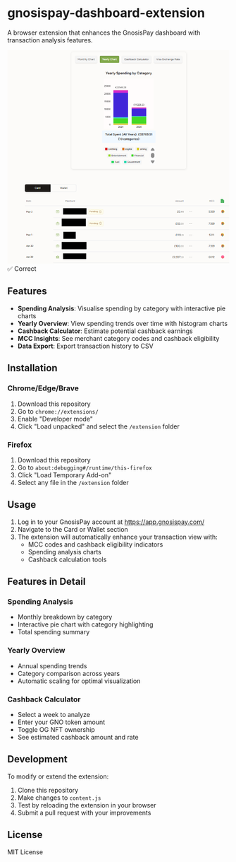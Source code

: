 # gnosispay-dashboard-extension
A browser extension that enhances the GnosisPay dashboard with transaction analysis features.

![Extension Screenshot](extension.png)  ✅ Correct

## Features

- **Spending Analysis**: Visualise spending by category with interactive pie charts
- **Yearly Overview**: View spending trends over time with histogram charts
- **Cashback Calculator**: Estimate potential cashback earnings
- **MCC Insights**: See merchant category codes and cashback eligibility
- **Data Export**: Export transaction history to CSV

## Installation

### Chrome/Edge/Brave

1. Download this repository
2. Go to `chrome://extensions/`
3. Enable "Developer mode"
4. Click "Load unpacked" and select the `/extension` folder

### Firefox

1. Download this repository
2. Go to `about:debugging#/runtime/this-firefox`
3. Click "Load Temporary Add-on"
4. Select any file in the `/extension` folder

## Usage

1. Log in to your GnosisPay account at https://app.gnosispay.com/
2. Navigate to the Card or Wallet section
3. The extension will automatically enhance your transaction view with:
   - MCC codes and cashback eligibility indicators
   - Spending analysis charts
   - Cashback calculation tools

## Features in Detail

### Spending Analysis
- Monthly breakdown by category
- Interactive pie chart with category highlighting
- Total spending summary

### Yearly Overview
- Annual spending trends
- Category comparison across years
- Automatic scaling for optimal visualization

### Cashback Calculator
- Select a week to analyze
- Enter your GNO token amount
- Toggle OG NFT ownership
- See estimated cashback amount and rate

## Development

To modify or extend the extension:

1. Clone this repository
2. Make changes to `content.js`
3. Test by reloading the extension in your browser
4. Submit a pull request with your improvements

## License

MIT License
